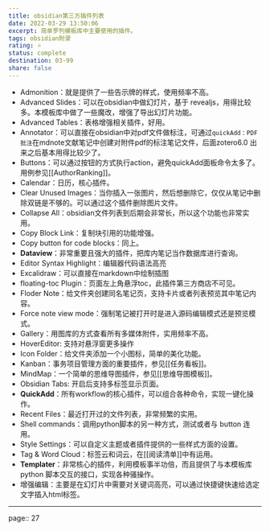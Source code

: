 ```yaml
---
title: obsidian第三方插件列表
date: 2022-03-29 13:50:06
excerpt: 简单罗列模板库中主要使用的插件。
tags: obsidian附录
rating: ⭐
status: complete
destination: 03-99
share: false
---
```


- Admonition：就是提供了一些告示牌的样式，使用频率不高。
- Advanced Slides：可以在obsidian中做幻灯片，基于 revealjs，用得比较多。本模板库中做了一些魔改，增强了导出幻灯片功能。
- Advanced Tables：表格增强相关插件，好用。
- Annotator：可以直接在obsidian中对pdf文件做标注，可通过`quickAdd：PDF批注`在mdnote文献笔记中创建对附件pdf的标注笔记文件，后面zotero6.0 出来之后基本用得比较少了。
- Buttons：可以通过按钮的方式执行action，避免quickAdd面板命令太多了。用例参见[[AuthorRanking]]。
- Calendar：日历，核心插件。
- Clear Unused Images：当你插入一张图片，然后想删除它，仅仅从笔记中删除双链是不够的。可以通过这个插件删除图片文件。
- Collapse All：obsidian文件列表到后期会非常长，所以这个功能也非常实用。
- Copy Block Link：复制块引用的功能增强。
- Copy button for code blocks：同上。
- **Dataview**：非常重要且强大的插件，把库内笔记当作数据库进行查询。
- Editor Syntax Highlight：编辑器代码语法高亮
- Excalidraw：可以直接在markdown中绘制插图
- floating-toc Plugin：页面左上角悬浮toc，此插件第三方商店不可见。
- Floder Note：给文件夹创建同名笔记页，支持卡片或者列表预览其中笔记内容。
- Force note view mode：强制笔记被打开时是进入源码编辑模式还是预览模式。
- Gallery：用图库的方式查看所有多媒体附件，实用频率不高。
- HoverEditor: 支持对悬浮窗更多操作
- Icon Folder：给文件夹添加一个小图标，简单的美化功能。
- Kanban：事务项目管理方面的重要插件，参见[[任务看板]]。
- MindMap：一个简单的思维导图插件，参见[[思维导图模板]]。
- Obsidian Tabs: 开启后支持多标签显示页面。
- **QuickAdd**：所有workflow的核心插件，可以组合各种命令，实现一键化操作。
- Recent Files：最近打开过的文件列表，非常频繁的实用。
- Shell commands：调用python脚本的另一种方式，测试或者与 button 连用。
- Style Settings：可以自定义主题或者插件提供的一些样式方面的设置。
- Tag & Word Cloud：标签云和词云，在[[阅读清单]]中有运用。
- **Templater**：非常核心的插件，利用模板事半功倍，而且提供了与本模板库 python 脚本交互的接口，实现各种骚操作。
- 增强编辑：主要是在幻灯片中需要对关键词高亮，可以通过快捷键快速给选定文字插入html标签。

---

page:: 27

